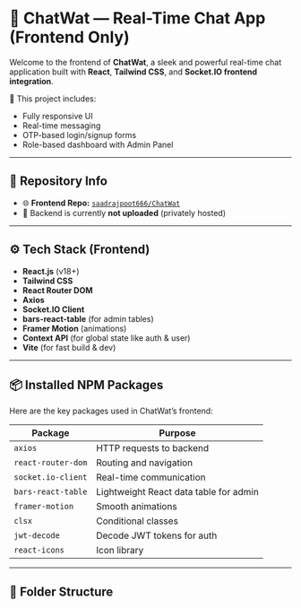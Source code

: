  # 💬 ChatWat — Real-Time Chat App (Frontend Only)

Welcome to the frontend of **ChatWat**, a sleek and powerful real-time chat application built with **React**, **Tailwind CSS**, and **Socket.IO frontend integration**.

🚀 This project includes:
- Fully responsive UI
- Real-time messaging
- OTP-based login/signup forms
- Role-based dashboard with Admin Panel

---

## 🔗 Repository Info

- 🌐 **Frontend Repo:** [`saadrajpoot666/ChatWat`](https://github.com/saadrajpoot666/ChatWat)
- 🚫 Backend is currently **not uploaded** (privately hosted)

---

## ⚙️ Tech Stack (Frontend)

- **React.js** (v18+)
- **Tailwind CSS**
- **React Router DOM**
- **Axios**
- **Socket.IO Client**
- **bars-react-table** (for admin tables)
- **Framer Motion** (animations)
- **Context API** (for global state like auth & user)
- **Vite** (for fast build & dev)

---

## 📦 Installed NPM Packages

Here are the key packages used in ChatWat’s frontend:

| Package            | Purpose                               |
|--------------------|----------------------------------------|
| `axios`            | HTTP requests to backend               |
| `react-router-dom` | Routing and navigation                 |
| `socket.io-client` | Real-time communication                |
| `bars-react-table` | Lightweight React data table for admin |
| `framer-motion`    | Smooth animations                      |
| `clsx`             | Conditional classes                    |
| `jwt-decode`       | Decode JWT tokens for auth             |
| `react-icons`      | Icon library                           |

---

## 📂 Folder Structure